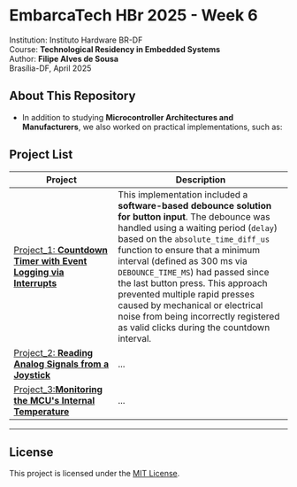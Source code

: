 # **EmbarcaTech HBr 2025 - Week 6**  

Institution: Instituto Hardware BR-DF  
Course: **Technological Residency in Embedded Systems**  
Author: **Filipe Alves de Sousa**  
Brasília-DF, April 2025  

## **About This Repository**  
- In addition to studying **Microcontroller Architectures and Manufacturers**, we also worked on practical implementations, such as:

## **Project List**  

| Project | Description |  
|---------|------------|  
| [Project_1: **Countdown Timer with Event Logging via Interrupts**](https://github.com/filipe19/filipe_alves_embarcatech_HBr_2025/tree/main/projects/week_6/decrementing_count) | This implementation included a **software-based debounce solution for button input**. The debounce was handled using a waiting period (`delay`) based on the `absolute_time_diff_us` function to ensure that a minimum interval (defined as 300 ms via `DEBOUNCE_TIME_MS`) had passed since the last button press. This approach prevented multiple rapid presses caused by mechanical or electrical noise from being incorrectly registered as valid clicks during the countdown interval.|  
| [Project_2: **Reading Analog Signals from a Joystick**](https://github.com/filipe19/) | ... |  
| [Project_3:**Monitoring the MCU's Internal Temperature**](https://github.com/filipe19/) | ... |  

---  

## **License**  

This project is licensed under the [MIT License](LICENSE).